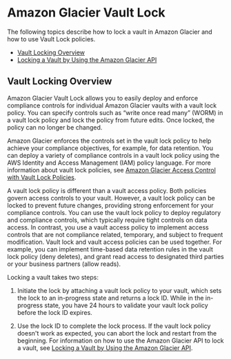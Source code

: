 # Amazon Glacier Vault Lock<a name="vault-lock"></a>

The following topics describe how to lock a vault in Amazon Glacier and how to use Vault Lock policies\.


+ [Vault Locking Overview](#vault-lock-overview)
+ [Locking a Vault by Using the Amazon Glacier API](vault-lock-how-to-api.md)

## Vault Locking Overview<a name="vault-lock-overview"></a>

Amazon Glacier Vault Lock allows you to easily deploy and enforce compliance controls for individual Amazon Glacier vaults with a vault lock policy\. You can specify controls such as “write once read many” \(WORM\) in a vault lock policy and lock the policy from future edits\. Once locked, the policy can no longer be changed\. 

Amazon Glacier enforces the controls set in the vault lock policy to help achieve your compliance objectives, for example, for data retention\. You can deploy a variety of compliance controls in a vault lock policy using the AWS Identity and Access Management \(IAM\) policy language\. For more information about vault lock policies, see [Amazon Glacier Access Control with Vault Lock Policies](vault-lock-policy.md)\.

A vault lock policy is different than a vault access policy\. Both policies govern access controls to your vault\. However, a vault lock policy can be locked to prevent future changes, providing strong enforcement for your compliance controls\. You can use the vault lock policy to deploy regulatory and compliance controls, which typically require tight controls on data access\. In contrast, you use a vault access policy to implement access controls that are not compliance related, temporary, and subject to frequent modification\. Vault lock and vault access policies can be used together\. For example, you can implement time\-based data retention rules in the vault lock policy \(deny deletes\), and grant read access to designated third parties or your business partners \(allow reads\)\.

Locking a vault takes two steps: 

1. Initiate the lock by attaching a vault lock policy to your vault, which sets the lock to an in\-progress state and returns a lock ID\. While in the in\-progress state, you have 24 hours to validate your vault lock policy before the lock ID expires\.

1. Use the lock ID to complete the lock process\. If the vault lock policy doesn't work as expected, you can abort the lock and restart from the beginning\. For information on how to use the Amazon Glacier API to lock a vault, see [Locking a Vault by Using the Amazon Glacier API](vault-lock-how-to-api.md)\.